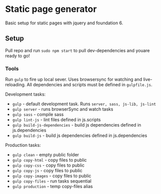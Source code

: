 # Static page generator

Basic setup for static pages with jquery and foundation 6. 

## Setup

Pull repo and run `sudo npm start` to pull dev-dependencies and youare ready to go!

### Tools

Run `gulp` to fire up local sever. Uses browsersync for watching and live-reloading. All dependencies and scripts must be defined in `gulpfile.js`. 

Development tasks:

* `gulp` - default development task. Runs `server, sass, js-lib, js-lint`
* `gulp server` - runs browserSync and watch tasks
* `gulp sass` - compile sass
* `gulp lint-js` - lint files defined in js.scripts
* `gulp build-js-dependencies` - build js dependencies defined in js.dependencies
* `gulp build-js` - build js dependencies defined in js.dependencies

Production tasks:

* `gulp clean` - empty public folder
* `gulp copy-html` - copy files to public
* `gulp copy-css` - copy files to public
* `gulp copy-js` - copy files to public
* `gulp copy-images` - copy files to public
* `gulp copy-files` - run tasks sequential
* `gulp production` - temp copy-files alias